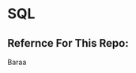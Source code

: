 # SQL

<h2> Refernce For This Repo: </h2> <a href"https://www.datawithbaraa.com/sql-introduction/sql-ultimate-course/"> Baraa </a>
